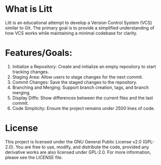 # What is Litt
Litt is an educational attempt to develop a Version Control System (VCS) similar to Git. The primary goal is to provide a simplified understanding of how VCS works while maintaining a minimal codebase for clarity.

# Features/Goals:
1. Initialize a Repository: Create and initialize an empty repository to start tracking changes.
2. Staging Area: Allow users to stage changes for the next commit.
3. Commit Changes: Save the staged changes to the repository.
4. Branching and Merging: Support branch creation, tags, and branch merging.
5. Display Diffs: Show differences between the current files and the last commit.
6. Code Simplicity: Ensure the project remains under 2500 lines of code.


# License

This project is licensed under the GNU General Public License v2.0 (GPL-2.0). You are free to use, modify, and distribute the code, provided any derivative works are also licensed under GPL-2.0. For more information, please see the LICENSE file.